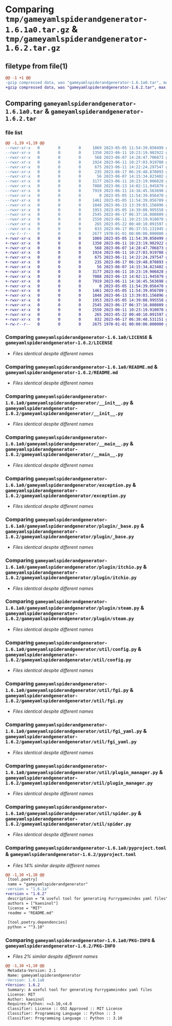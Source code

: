 # Comparing `tmp/gameyamlspiderandgenerator-1.6.1a0.tar.gz` & `tmp/gameyamlspiderandgenerator-1.6.2.tar.gz`

## filetype from file(1)

```diff
@@ -1 +1 @@
-gzip compressed data, was "gameyamlspiderandgenerator-1.6.1a0.tar", max compression
+gzip compressed data, was "gameyamlspiderandgenerator-1.6.2.tar", max compression
```

## Comparing `gameyamlspiderandgenerator-1.6.1a0.tar` & `gameyamlspiderandgenerator-1.6.2.tar`

### file list

```diff
@@ -1,19 +1,19 @@
--rwxr-xr-x   0        0        0     1069 2023-05-05 11:54:39.050499 gameyamlspiderandgenerator-1.6.1a0/LICENSE
--rwxr-xr-x   0        0        0     1350 2023-06-11 10:23:19.902922 gameyamlspiderandgenerator-1.6.1a0/README.md
--rwxr-xr-x   0        0        0      568 2023-06-07 14:28:47.706873 gameyamlspiderandgenerator-1.6.1a0/gameyamlspiderandgenerator/__init__.py
--rwxr-xr-x   0        0        0     1924 2023-06-11 10:27:03.919708 gameyamlspiderandgenerator-1.6.1a0/gameyamlspiderandgenerator/__main__.py
--rwxr-xr-x   0        0        0      675 2023-06-11 14:22:24.297547 gameyamlspiderandgenerator-1.6.1a0/gameyamlspiderandgenerator/exception.py
--rwxr-xr-x   0        0        0      235 2023-06-17 06:19:48.870893 gameyamlspiderandgenerator-1.6.1a0/gameyamlspiderandgenerator/hook/__init__.py
--rwxr-xr-x   0        0        0       56 2023-06-07 14:15:34.823402 gameyamlspiderandgenerator-1.6.1a0/gameyamlspiderandgenerator/plugin/__init__.py
--rwxr-xr-x   0        0        0     3177 2023-06-11 10:23:19.906828 gameyamlspiderandgenerator-1.6.1a0/gameyamlspiderandgenerator/plugin/_base.py
--rwxr-xr-x   0        0        0     7088 2023-06-13 14:02:11.945879 gameyamlspiderandgenerator-1.6.1a0/gameyamlspiderandgenerator/plugin/itchio.py
--rwxr-xr-x   0        0        0     7919 2023-06-11 14:16:45.563698 gameyamlspiderandgenerator-1.6.1a0/gameyamlspiderandgenerator/plugin/steam.py
--rwxr-xr-x   0        0        0        0 2023-05-05 11:54:39.056470 gameyamlspiderandgenerator-1.6.1a0/gameyamlspiderandgenerator/util/__init__.py
--rwxr-xr-x   0        0        0     1461 2023-05-05 11:54:39.056789 gameyamlspiderandgenerator-1.6.1a0/gameyamlspiderandgenerator/util/config.py
--rwxr-xr-x   0        0        0     1848 2023-06-13 13:39:03.156896 gameyamlspiderandgenerator-1.6.1a0/gameyamlspiderandgenerator/util/fgi.py
--rwxr-xr-x   0        0        0     1953 2023-05-05 14:39:08.995558 gameyamlspiderandgenerator-1.6.1a0/gameyamlspiderandgenerator/util/fgi_yaml.py
--rwxr-xr-x   0        0        0     2545 2023-06-17 06:37:16.080809 gameyamlspiderandgenerator-1.6.1a0/gameyamlspiderandgenerator/util/plugin_manager.py
--rwxr-xr-x   0        0        0     2550 2023-06-11 10:23:19.910070 gameyamlspiderandgenerator-1.6.1a0/gameyamlspiderandgenerator/util/spider.py
--rwxr-xr-x   0        0        0      265 2023-05-22 00:40:10.091597 gameyamlspiderandgenerator-1.6.1a0/gameyamlspiderandgenerator/util/thread.py
--rwxr-xr-x   0        0        0      833 2023-06-17 06:37:55.131945 gameyamlspiderandgenerator-1.6.1a0/pyproject.toml
--rw-r--r--   0        0        0     2677 1970-01-01 00:00:00.000000 gameyamlspiderandgenerator-1.6.1a0/PKG-INFO
+-rwxr-xr-x   0        0        0     1069 2023-05-05 11:54:39.050499 gameyamlspiderandgenerator-1.6.2/LICENSE
+-rwxr-xr-x   0        0        0     1350 2023-06-11 10:23:19.902922 gameyamlspiderandgenerator-1.6.2/README.md
+-rwxr-xr-x   0        0        0      568 2023-06-07 14:28:47.706873 gameyamlspiderandgenerator-1.6.2/gameyamlspiderandgenerator/__init__.py
+-rwxr-xr-x   0        0        0     1924 2023-06-11 10:27:03.919708 gameyamlspiderandgenerator-1.6.2/gameyamlspiderandgenerator/__main__.py
+-rwxr-xr-x   0        0        0      675 2023-06-11 14:22:24.297547 gameyamlspiderandgenerator-1.6.2/gameyamlspiderandgenerator/exception.py
+-rwxr-xr-x   0        0        0      235 2023-06-17 06:19:48.870893 gameyamlspiderandgenerator-1.6.2/gameyamlspiderandgenerator/hook/__init__.py
+-rwxr-xr-x   0        0        0       56 2023-06-07 14:15:34.823402 gameyamlspiderandgenerator-1.6.2/gameyamlspiderandgenerator/plugin/__init__.py
+-rwxr-xr-x   0        0        0     3177 2023-06-11 10:23:19.906828 gameyamlspiderandgenerator-1.6.2/gameyamlspiderandgenerator/plugin/_base.py
+-rwxr-xr-x   0        0        0     7088 2023-06-13 14:02:11.945879 gameyamlspiderandgenerator-1.6.2/gameyamlspiderandgenerator/plugin/itchio.py
+-rwxr-xr-x   0        0        0     7919 2023-06-11 14:16:45.563698 gameyamlspiderandgenerator-1.6.2/gameyamlspiderandgenerator/plugin/steam.py
+-rwxr-xr-x   0        0        0        0 2023-05-05 11:54:39.056470 gameyamlspiderandgenerator-1.6.2/gameyamlspiderandgenerator/util/__init__.py
+-rwxr-xr-x   0        0        0     1461 2023-05-05 11:54:39.056789 gameyamlspiderandgenerator-1.6.2/gameyamlspiderandgenerator/util/config.py
+-rwxr-xr-x   0        0        0     1848 2023-06-13 13:39:03.156896 gameyamlspiderandgenerator-1.6.2/gameyamlspiderandgenerator/util/fgi.py
+-rwxr-xr-x   0        0        0     1953 2023-05-05 14:39:08.995558 gameyamlspiderandgenerator-1.6.2/gameyamlspiderandgenerator/util/fgi_yaml.py
+-rwxr-xr-x   0        0        0     2545 2023-06-17 06:37:16.080809 gameyamlspiderandgenerator-1.6.2/gameyamlspiderandgenerator/util/plugin_manager.py
+-rwxr-xr-x   0        0        0     2550 2023-06-11 10:23:19.910070 gameyamlspiderandgenerator-1.6.2/gameyamlspiderandgenerator/util/spider.py
+-rwxr-xr-x   0        0        0      265 2023-05-22 00:40:10.091597 gameyamlspiderandgenerator-1.6.2/gameyamlspiderandgenerator/util/thread.py
+-rwxr-xr-x   0        0        0      832 2023-06-17 06:38:48.531151 gameyamlspiderandgenerator-1.6.2/pyproject.toml
+-rw-r--r--   0        0        0     2675 1970-01-01 00:00:00.000000 gameyamlspiderandgenerator-1.6.2/PKG-INFO
```

### Comparing `gameyamlspiderandgenerator-1.6.1a0/LICENSE` & `gameyamlspiderandgenerator-1.6.2/LICENSE`

 * *Files identical despite different names*

### Comparing `gameyamlspiderandgenerator-1.6.1a0/README.md` & `gameyamlspiderandgenerator-1.6.2/README.md`

 * *Files identical despite different names*

### Comparing `gameyamlspiderandgenerator-1.6.1a0/gameyamlspiderandgenerator/__init__.py` & `gameyamlspiderandgenerator-1.6.2/gameyamlspiderandgenerator/__init__.py`

 * *Files identical despite different names*

### Comparing `gameyamlspiderandgenerator-1.6.1a0/gameyamlspiderandgenerator/__main__.py` & `gameyamlspiderandgenerator-1.6.2/gameyamlspiderandgenerator/__main__.py`

 * *Files identical despite different names*

### Comparing `gameyamlspiderandgenerator-1.6.1a0/gameyamlspiderandgenerator/exception.py` & `gameyamlspiderandgenerator-1.6.2/gameyamlspiderandgenerator/exception.py`

 * *Files identical despite different names*

### Comparing `gameyamlspiderandgenerator-1.6.1a0/gameyamlspiderandgenerator/plugin/_base.py` & `gameyamlspiderandgenerator-1.6.2/gameyamlspiderandgenerator/plugin/_base.py`

 * *Files identical despite different names*

### Comparing `gameyamlspiderandgenerator-1.6.1a0/gameyamlspiderandgenerator/plugin/itchio.py` & `gameyamlspiderandgenerator-1.6.2/gameyamlspiderandgenerator/plugin/itchio.py`

 * *Files identical despite different names*

### Comparing `gameyamlspiderandgenerator-1.6.1a0/gameyamlspiderandgenerator/plugin/steam.py` & `gameyamlspiderandgenerator-1.6.2/gameyamlspiderandgenerator/plugin/steam.py`

 * *Files identical despite different names*

### Comparing `gameyamlspiderandgenerator-1.6.1a0/gameyamlspiderandgenerator/util/config.py` & `gameyamlspiderandgenerator-1.6.2/gameyamlspiderandgenerator/util/config.py`

 * *Files identical despite different names*

### Comparing `gameyamlspiderandgenerator-1.6.1a0/gameyamlspiderandgenerator/util/fgi.py` & `gameyamlspiderandgenerator-1.6.2/gameyamlspiderandgenerator/util/fgi.py`

 * *Files identical despite different names*

### Comparing `gameyamlspiderandgenerator-1.6.1a0/gameyamlspiderandgenerator/util/fgi_yaml.py` & `gameyamlspiderandgenerator-1.6.2/gameyamlspiderandgenerator/util/fgi_yaml.py`

 * *Files identical despite different names*

### Comparing `gameyamlspiderandgenerator-1.6.1a0/gameyamlspiderandgenerator/util/plugin_manager.py` & `gameyamlspiderandgenerator-1.6.2/gameyamlspiderandgenerator/util/plugin_manager.py`

 * *Files identical despite different names*

### Comparing `gameyamlspiderandgenerator-1.6.1a0/gameyamlspiderandgenerator/util/spider.py` & `gameyamlspiderandgenerator-1.6.2/gameyamlspiderandgenerator/util/spider.py`

 * *Files identical despite different names*

### Comparing `gameyamlspiderandgenerator-1.6.1a0/pyproject.toml` & `gameyamlspiderandgenerator-1.6.2/pyproject.toml`

 * *Files 14% similar despite different names*

```diff
@@ -1,10 +1,10 @@
 [tool.poetry]
 name = "gameyamlspiderandgenerator"
-version = "1.6.1a"
+version = "1.6.2"
 description = "A useful tool for generating Furrygameindex yaml files"
 authors = ["kaesinol"]
 license = "MIT"
 readme = "README.md"
 
 [tool.poetry.dependencies]
 python = "^3.10"
```

### Comparing `gameyamlspiderandgenerator-1.6.1a0/PKG-INFO` & `gameyamlspiderandgenerator-1.6.2/PKG-INFO`

 * *Files 2% similar despite different names*

```diff
@@ -1,10 +1,10 @@
 Metadata-Version: 2.1
 Name: gameyamlspiderandgenerator
-Version: 1.6.1a0
+Version: 1.6.2
 Summary: A useful tool for generating Furrygameindex yaml files
 License: MIT
 Author: kaesinol
 Requires-Python: >=3.10,<4.0
 Classifier: License :: OSI Approved :: MIT License
 Classifier: Programming Language :: Python :: 3
 Classifier: Programming Language :: Python :: 3.10
```

